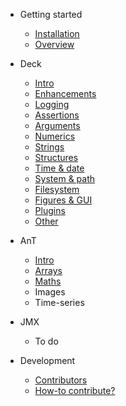 
* Getting started

  * [Installation](install.md)
  * [Overview](overview.md)

* Deck

  * [Intro](deck/index.md)
  * [Enhancements](deck/enhance.md)
  * [Logging](deck/logging.md)
  * [Assertions](deck/testing.md)
  * [Arguments](deck/options.md)
  * [Numerics](deck/numeric/index.md)
  * [Strings](deck/string/index.md)
  * [Structures](deck/struct/index.md)
  * [Time & date](deck/time/index.md)
  * [System & path](deck/system/index.md)
  * [Filesystem](deck/file/index.md)
  * [Figures & GUI](deck/ui/index.md)
  * [Plugins](deck/plugin/index.md)
  * [Other](deck/other/index.md)

* AnT

  * [Intro](ant/index.md)
  * [Arrays](ant/array/index.md)
  * [Maths](ant/maths/index.md)
  * Images
  * Time-series
  
* JMX

  * To do

* Development

  * [Contributors](authors.md)
  * [How-to contribute?](contribute.md)
  